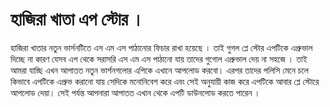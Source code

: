 # হাজিরা খাতা এপ স্টোর । 
হাজিরা খাতার নতুন ভার্সনটিতে এস এম এস পাঠানোর ফিচার রাখা হয়েছে । তাই গুগল প্লে স্টোর এপটিকে এপ্রুভাল দিচ্ছে না কারণ যেসব এপ থেকে সরাসরি এস এম এস পাঠানো যায় তাদের গুগোল এপ্রুভাল দেয় না সহজে । তাই আমরা যাচ্ছি এখন আপাতত নতুন ভার্শনগলোর এপিকে এখানে আপলোড করবো। এরপর তাদের পলিসি মেনে চলে কিভাবে এপটিকে এপ্রুভ করানো যায় সেদিকে মনোনিবেশ করে এবং সেই অনুযায়ী কাজ করে এপটিকে আবার প্লে স্টোরে আপলোড দেয়া। সেই পর্যন্ত আপনারা আপাতত এখান থেকে এপটি ডাউনলোড করতে পারেন । 
